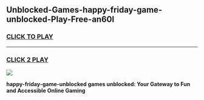 
## Unblocked-Games-happy-friday-game-unblocked-Play-Free-an60l
<h3>
<a href="https://premium76.site?title=happy-friday-game-unblocked&ref=18A1">CLICK TO PLAY</a></h3>
<hr>

<h3>
<a href="https://premium76.site?title=happy-friday-game-unblocked&ref=18A1">CLICK 2 PLAY</a>
  
</h3>

<a href="https://premium76.site?title=happy-friday-game-unblocked&ref=18A1"><img src="https://clearcache.store/games.png"></a>


**happy-friday-game-unblocked games unblocked: Your Gateway to Fun and Accessible Online Gaming**
